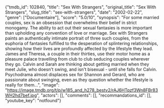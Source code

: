{"tmdb_id": 102840, "title": "Sex With Strangers", "original_title": "Sex With Strangers", "slug_title": "sex-with-strangers", "date": "2002-02-22", "genre": ["Documentaire"], "score": "5.0/10", "synopsis": "For some married couples, sex is an obsession that overwhelms their belief in strict monogamy. The ability to act out their sexual fantasies is more important than upholding any convention of love or marriage. Sex with Strangers paints an authentically intimate portrait of three such couples, from the euphoria of fantasies fulfilled to the desperation of splintering relationships, showing how their lives are profoundly affected by the lifestyle they lead. James and Theresa, a couple in their thirties, use their motor home as a pleasure palace travelling from club to club seducing couples wherever they go. Calvin and Sarah are thinking about getting married when they meet Julie, who doesn't swing, and isn't bisexual - until she falls for Calvin. Psychodrama almost displaces sex for Shannon and Gerard, who are passionate about swinging, even as they question whether the lifestyle is really for them...", "image": "https://image.tmdb.org/t/p/w185_and_h278_bestv2/rAJ6HTpzf3Wn8FBr83WH2hd7bef.jpg", "actors": [], "comments": [], "recommandations_id": [], "youtube_key": "notfound"}